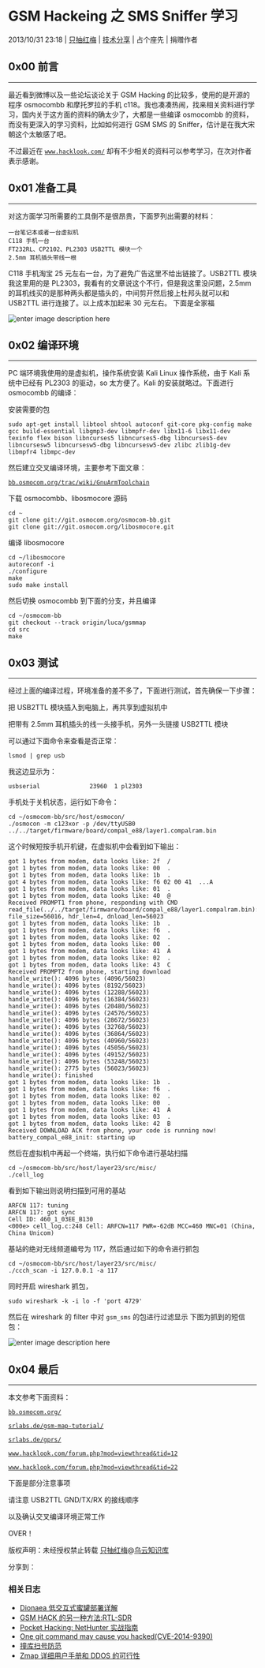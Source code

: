 # GSM Hackeing 之 SMS Sniffer 学习

2013/10/31 23:18 | [只抽红梅](http://drops.wooyun.org/author/只抽红梅 "由 只抽红梅 发布") | [技术分享](http://drops.wooyun.org/category/tips "查看 技术分享 中的全部文章") | 占个座先 | 捐赠作者

## 0x00 前言

* * *

最近看到微博以及一些论坛谈论关于 GSM Hacking 的比较多，使用的是开源的程序 osmocombb 和摩托罗拉的手机 c118。我也凑凑热闹，找来相关资料进行学习，国内关于这方面的资料的确太少了，大都是一些编译 osmocombb 的资料，而没有更深入的学习资料，比如如何进行 GSM SMS 的 Sniffer，估计是在我大宋朝这个太敏感了吧。

不过最近在 [`www.hacklook.com/`](http://www.hacklook.com/) 却有不少相关的资料可以参考学习，在次对作者表示感谢。

## 0x01 准备工具

* * *

对这方面学习所需要的工具倒不是很昂贵，下面罗列出需要的材料：

```
一台笔记本或者一台虚拟机
C118 手机一台
FT232RL、CP2102、PL2303 USB2TTL 模块一个
2.5mm 耳机插头带线一根 
```

C118 手机淘宝 25 元左右一台，为了避免广告这里不给出链接了。USB2TTL 模块我这里用的是 PL2303，我看有的文章说这个不行，但是我这里没问题，2.5mm 的耳机线买的是那种两头都是插头的，中间剪开然后接上杜邦头就可以和 USB2TTL 进行连接了。以上成本加起来 30 元左右。 下面是全家福

![enter image description here](img/img1_jpg.jpg)

## 0x02 编译环境

* * *

PC 端环境我使用的是虚拟机，操作系统安装 Kali Linux 操作系统，由于 Kali 系统中已经有 PL2303 的驱动，so 太方便了。Kali 的安装就略过。下面进行 osmocombb 的编译：

安装需要的包

```
sudo apt-get install libtool shtool autoconf git-core pkg-config make gcc build-essential libgmp3-dev libmpfr-dev libx11-6 libx11-dev texinfo flex bison libncurses5 libncurses5-dbg libncurses5-dev libncursesw5 libncursesw5-dbg libncursesw5-dev zlibc zlib1g-dev libmpfr4 libmpc-dev  

```

然后建立交叉编译环境，主要参考下面文章：

[`bb.osmocom.org/trac/wiki/GnuArmToolchain`](http://bb.osmocom.org/trac/wiki/GnuArmToolchain)

下载 osmocombb、libosmocore 源码

```
cd ~  
git clone git://git.osmocom.org/osmocom-bb.git  
git clone git://git.osmocom.org/libosmocore.git

```

编译 libosmocore

```
cd ~/libosmocore  
autoreconf -i  
./configure  
make  
sudo make install

```

然后切换 osmocombb 到下面的分支，并且编译

```
cd ~/osmocom-bb  
git checkout --track origin/luca/gsmmap
cd src  
make

```

## 0x03 测试

* * *

经过上面的编译过程，环境准备的差不多了，下面进行测试，首先确保一下步骤：

把 USB2TTL 模块插入到电脑上，再共享到虚拟机中

把带有 2.5mm 耳机插头的线一头接手机，另外一头链接 USB2TTL 模块

可以通过下面命令来查看是否正常：

```
lsmod | grep usb

```

我这边显示为：

```
usbserial              23960  1 pl2303

```

手机处于关机状态，运行如下命令：

```
cd ~/osmocom-bb/src/host/osmocon/  
./osmocon -m c123xor -p /dev/ttyUSB0 ../../target/firmware/board/compal_e88/layer1.compalram.bin

```

这个时候短按手机开机键，在虚拟机中会看到如下输出：

```
got 1 bytes from modem, data looks like: 2f  /
got 1 bytes from modem, data looks like: 00  .
got 1 bytes from modem, data looks like: 1b  .
got 4 bytes from modem, data looks like: f6 02 00 41  ...A
got 1 bytes from modem, data looks like: 01  .
got 1 bytes from modem, data looks like: 40  @
Received PROMPT1 from phone, responding with CMD
read_file(../../target/firmware/board/compal_e88/layer1.compalram.bin): file_size=56016, hdr_len=4, dnload_len=56023
got 1 bytes from modem, data looks like: 1b  .
got 1 bytes from modem, data looks like: f6  .
got 1 bytes from modem, data looks like: 02  .
got 1 bytes from modem, data looks like: 00  .
got 1 bytes from modem, data looks like: 41  A
got 1 bytes from modem, data looks like: 02  .
got 1 bytes from modem, data looks like: 43  C
Received PROMPT2 from phone, starting download
handle_write(): 4096 bytes (4096/56023)
handle_write(): 4096 bytes (8192/56023)
handle_write(): 4096 bytes (12288/56023)
handle_write(): 4096 bytes (16384/56023)
handle_write(): 4096 bytes (20480/56023)
handle_write(): 4096 bytes (24576/56023)
handle_write(): 4096 bytes (28672/56023)
handle_write(): 4096 bytes (32768/56023)
handle_write(): 4096 bytes (36864/56023)
handle_write(): 4096 bytes (40960/56023)
handle_write(): 4096 bytes (45056/56023)
handle_write(): 4096 bytes (49152/56023)
handle_write(): 4096 bytes (53248/56023)
handle_write(): 2775 bytes (56023/56023)
handle_write(): finished
got 1 bytes from modem, data looks like: 1b  .
got 1 bytes from modem, data looks like: f6  .
got 1 bytes from modem, data looks like: 02  .
got 1 bytes from modem, data looks like: 00  .
got 1 bytes from modem, data looks like: 41  A
got 1 bytes from modem, data looks like: 03  .
got 1 bytes from modem, data looks like: 42  B
Received DOWNLOAD ACK from phone, your code is running now!
battery_compal_e88_init: starting up

```

然后在虚拟机中再起一个终端，执行如下命令进行基站扫描

```
cd ~/osmocom-bb/src/host/layer23/src/misc/
./cell_log

```

看到如下输出则说明扫描到可用的基站

```
ARFCN 117: tuning
ARFCN 117: got sync
Cell ID: 460_1_03EE_B130
<000e> cell_log.c:248 Cell: ARFCN=117 PWR=-62dB MCC=460 MNC=01 (China, China Unicom)

```

基站的绝对无线频道编号为 117，然后通过如下的命令进行抓包

```
cd ~/osmocom-bb/src/host/layer23/src/misc/
./ccch_scan -i 127.0.0.1 -a 117

```

同时开启 wireshark 抓包，

```
sudo wireshark -k -i lo -f 'port 4729'

```

然后在 wireshark 的 filter 中对 `gsm_sms` 的包进行过滤显示 下图为抓到的短信包：

![enter image description here](img/img2_jpg.jpg)

## 0x04 最后

* * *

本文参考下面资料：

[`bb.osmocom.org/`](http://bb.osmocom.org/)

[`srlabs.de/gsm-map-tutorial/`](https://srlabs.de/gsm-map-tutorial/)

[`srlabs.de/gprs/`](https://srlabs.de/gprs/)

[`www.hacklook.com/forum.php?mod=viewthread&tid=12`](http://www.hacklook.com/forum.php?mod=viewthread&tid=12)

[`www.hacklook.com/forum.php?mod=viewthread&tid=22`](http://www.hacklook.com/forum.php?mod=viewthread&tid=22)

下面是部分注意事项

请注意 USB2TTL GND/TX/RX 的接线顺序

以及确认交叉编译环境正常工作

OVER！

版权声明：未经授权禁止转载 [只抽红梅](http://drops.wooyun.org/author/只抽红梅 "由 只抽红梅 发布")@[乌云知识库](http://drops.wooyun.org)

分享到：

### 相关日志

*   [Dionaea 低交互式蜜罐部署详解](http://drops.wooyun.org/tips/640)
*   [GSM HACK 的另一种方法:RTL-SDR](http://drops.wooyun.org/papers/4716)
*   [Pocket Hacking: NetHunter 实战指南](http://drops.wooyun.org/tips/4634)
*   [One git command may cause you hacked(CVE-2014-9390)](http://drops.wooyun.org/papers/4386)
*   [撞库扫号防范](http://drops.wooyun.org/tips/2830)
*   [Zmap 详细用户手册和 DDOS 的可行性](http://drops.wooyun.org/tools/515)